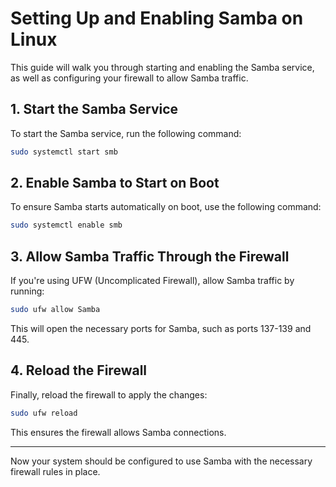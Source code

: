 
# Setting Up and Enabling Samba on Linux

This guide will walk you through starting and enabling the Samba service, as well as configuring your firewall to allow Samba traffic.

## 1. Start the Samba Service

To start the Samba service, run the following command:

```bash
sudo systemctl start smb
```

## 2. Enable Samba to Start on Boot

To ensure Samba starts automatically on boot, use the following command:

```bash
sudo systemctl enable smb
```

## 3. Allow Samba Traffic Through the Firewall

If you're using UFW (Uncomplicated Firewall), allow Samba traffic by running:

```bash
sudo ufw allow Samba
```

This will open the necessary ports for Samba, such as ports 137-139 and 445.

## 4. Reload the Firewall

Finally, reload the firewall to apply the changes:

```bash
sudo ufw reload
```

This ensures the firewall allows Samba connections.

---

Now your system should be configured to use Samba with the necessary firewall rules in place.
